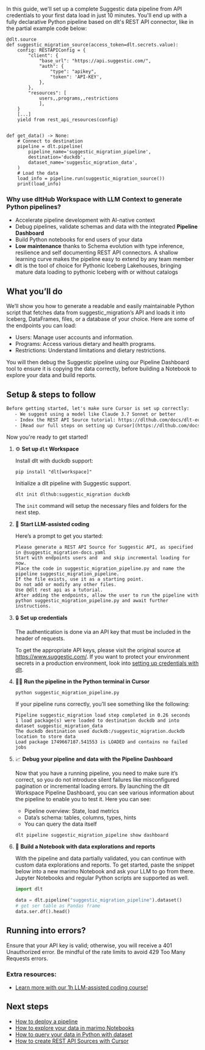 In this guide, we'll set up a complete Suggestic data pipeline from API credentials to your first data load in just 10 minutes. You'll end up with a fully declarative Python pipeline based on dlt's REST API connector, like in the partial example code below:

```python-outcome
@dlt.source
def suggestic_migration_source(access_token=dlt.secrets.value):
    config: RESTAPIConfig = {
        "client": {
            "base_url": "https://api.suggestic.com/",
            "auth": {
                "type": "apikey",
                "token": 'API-KEY',
            },
        },
        "resources": [
            users,,programs,,restrictions
            ],
    }
    [...]
    yield from rest_api_resources(config)


def get_data() -> None:
    # Connect to destination
    pipeline = dlt.pipeline(
        pipeline_name='suggestic_migration_pipeline',
        destination='duckdb',
        dataset_name='suggestic_migration_data', 
    )
    # Load the data
    load_info = pipeline.run(suggestic_migration_source())
    print(load_info) 
```

### Why use dltHub Workspace with LLM Context to generate Python pipelines?

- Accelerate pipeline development with AI-native context
- Debug pipelines, validate schemas and data with the integrated **Pipeline Dashboard**
- Build Python notebooks for end users of your data
- **Low maintenance** thanks to Schema evolution with type inference, resilience and self documenting REST API connectors. A shallow learning curve makes the pipeline easy to extend by any team member
- dlt is the tool of choice for Pythonic Iceberg Lakehouses, bringing mature data loading to pythonic Iceberg with or without catalogs

## What you’ll do

We’ll show you how to generate a readable and easily maintainable Python script that fetches data from suggestic_migration’s API and loads it into Iceberg, DataFrames, files, or a database of your choice. Here are some of the endpoints you can load:

- Users: Manage user accounts and information.
- Programs: Access various dietary and health programs.
- Restrictions: Understand limitations and dietary restrictions.

You will then debug the Suggestic pipeline using our Pipeline Dashboard tool to ensure it is copying the data correctly, before building a Notebook to explore your data and build reports.

## Setup & steps to follow

```default
Before getting started, let's make sure Cursor is set up correctly:
   - We suggest using a model like Claude 3.7 Sonnet or better
   - Index the REST API Source tutorial: https://dlthub.com/docs/dlt-ecosystem/verified-sources/rest_api/ and add it to context as **@dlt rest api**
   - [Read our full steps on setting up Cursor](https://dlthub.com/docs/dlt-ecosystem/llm-tooling/cursor-restapi#23-configuring-cursor-with-documentation)
```

Now you're ready to get started!

1. ⚙️ **Set up `dlt` Workspace**
    
    Install dlt with duckdb support:
    ```shell
    pip install "dlt[workspace]"
    ```

    Initialize a dlt pipeline with Suggestic support.
    ```shell
    dlt init dlthub:suggestic_migration duckdb
    ```

    The `init` command will setup the necessary files and folders for the next step.
    
2. 🤠 **Start LLM-assisted coding**
    
    Here’s a prompt to get you started:
    
    ```prompt
    Please generate a REST API Source for Suggestic API, as specified in @suggestic_migration-docs.yaml 
    Start with endpoints users and  and skip incremental loading for now. 
    Place the code in suggestic_migration_pipeline.py and name the pipeline suggestic_migration_pipeline. 
    If the file exists, use it as a starting point. 
    Do not add or modify any other files. 
    Use @dlt rest api as a tutorial. 
    After adding the endpoints, allow the user to run the pipeline with python suggestic_migration_pipeline.py and await further instructions.
    ```

    
3. 🔒 **Set up credentials** 
    
    The authentication is done via an API key that must be included in the header of requests.
    
    To get the appropriate API keys, please visit the original source at https://www.suggestic.com/.
    If you want to protect your environment secrets in a production environment, look into [setting up credentials with dlt](https://dlthub.com/docs/walkthroughs/add_credentials).
    
4. 🏃‍♀️ **Run the pipeline in the Python terminal in Cursor**
    
    ```shell
    python suggestic_migration_pipeline.py
    ```
    
    If your pipeline runs correctly, you’ll see something like the following:
    
    ```shell
    Pipeline suggestic_migration load step completed in 0.26 seconds
    1 load package(s) were loaded to destination duckdb and into dataset suggestic_migration_data
    The duckdb destination used duckdb:/suggestic_migration.duckdb location to store data
    Load package 1749667187.541553 is LOADED and contains no failed jobs
    ```
    
5. 📈 **Debug your pipeline and data with the Pipeline Dashboard**

    Now that you have a running pipeline, you need to make sure it’s correct, so you do not introduce silent failures like misconfigured pagination or incremental loading errors. By launching the dlt Workspace Pipeline Dashboard, you can see various information about the pipeline to enable you to test it. Here you can see:
    - Pipeline overview: State, load metrics
    - Data’s schema: tables, columns, types, hints
    - You can query the data itself
    
    ```shell
    dlt pipeline suggestic_migration_pipeline show dashboard
    ```
    
6. 🐍 **Build a Notebook with data explorations and reports**

    With the pipeline and data partially validated, you can continue with custom data explorations and reports. To get started, paste the snippet below into a new marimo Notebook and ask your LLM to go from there. Jupyter Notebooks and regular Python scripts are supported as well.

    
    ```python
    import dlt

   data = dlt.pipeline("suggestic_migration_pipeline").dataset()
   # get ser table as Pandas frame
   data.ser.df().head()
    ```

## Running into errors?

Ensure that your API key is valid; otherwise, you will receive a 401 Unauthorized error. Be mindful of the rate limits to avoid 429 Too Many Requests errors.

### Extra resources:

- [Learn more with our 1h LLM-assisted coding course!](https://www.youtube.com/watch?v=GGid70rnJuM)

## Next steps

- [How to deploy a pipeline](https://dlthub.com/docs/walkthroughs/deploy-a-pipeline)
- [How to explore your data in marimo Notebooks](https://dlthub.com/docs/general-usage/dataset-access/marimo)
- [How to query your data in Python with dataset](https://dlthub.com/docs/general-usage/dataset-access/dataset)
- [How to create REST API Sources with Cursor](https://dlthub.com/docs/dlt-ecosystem/llm-tooling/cursor-restapi)
